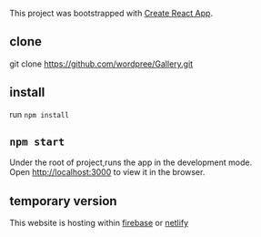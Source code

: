 This project was bootstrapped with [Create React App](https://github.com/facebook/create-react-app).

## clone

git clone https://github.com/wordpree/Gallery.git

## install
run `npm install`


## `npm start`
Under the root of project,runs the app in the development mode.<br>
Open [http://localhost:3000](http://localhost:3000) to view it in the browser.


## temporary version
This website is hosting within [firebase](https://spa-gallery.firebaseapp.com/) or [netlify](https://spa-gallery.netlify.com/)
